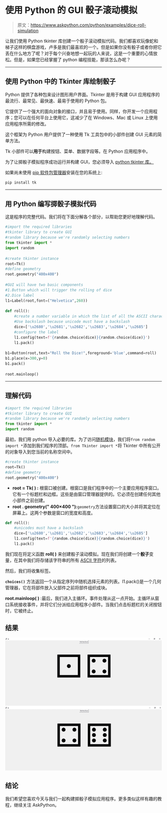# 使用 Python 的 GUI 骰子滚动模拟

> 原文：<https://www.askpython.com/python/examples/dice-roll-simulation>

让我们使用 Python tkinter 库创建一个骰子滚动模拟代码。我们都喜欢玩像蛇和梯子这样的棋盘游戏，卢多是我们最喜欢的一个。但是如果你没有骰子或者你把它丢在什么地方了呢？对于每个兴奋地想一起玩的人来说，这是一个重要的心情放松。但是，如果您已经掌握了 python 编程技能，那该怎么办呢？

* * *

## 使用 Python 中的 Tkinter 库绘制骰子

Python 提供了各种包来设计图形用户界面。Tkinter 是用于构建 GUI 应用程序的最流行、最常见、最快速、最易于使用的 Python 包。

它提供了一个强大的面向对象的接口，并且易于使用。同样，你开发一个应用程序；您可以在任何平台上使用它，这减少了在 Windows、Mac 或 Linux 上使用应用程序所需的修改。

这个框架为 Python 用户提供了一种使用 Tk 工具包中的小部件创建 GUI 元素的简单方法。

Tk 小部件可以**用于**构建按钮、菜单、数据字段等。在 Python 应用程序中。

为了让掷骰子模拟程序成功运行并构建 GUI，您必须导入 [python tkinter 库。](https://www.askpython.com/python-modules/tkinter/tkinter-canvas)

如果尚未使用 [pip 软件包管理器](https://www.askpython.com/python-modules/python-pip)安装在您的系统上:

```py
pip install tk

```

* * *

## 用 Python 编写掷骰子模拟代码

这是程序的完整代码。我们将在下面分解各个部分，以帮助您更好地理解代码。

```py
#import the required libraries
#tkinter library to create GUI
#random library because we're randomly selecting numbers
from tkinter import *
import random

#create tkinter instance
root=Tk()
#define geometry
root.geometry("400x400")

#GUI will have two basic components
#1.Button which will trigger the rolling of dice
#2.Dice label
l1=Label(root,font=("Helvetica",260))

def roll():
    #create a number variable in which the list of all the ASCII characters of the string will be stored
    #Use backslash because unicode must have a backslash 
    dice=['\u2680','\u2681','\u2682','\u2683','\u2684','\u2685']
    #configure the label
    l1.config(text=f'{random.choice(dice)}{random.choice(dice)}')
    l1.pack()

b1=Button(root,text="Roll the Dice!",foreground='blue',command=roll)
b1.place(x=300,y=0)
b1.pack()

root.mainloop()

```

* * *

## 理解代码

```py
#import the required libraries
#tkinter library to create GUI
#random library because we're randomly selecting numbers
from tkinter import *
import random

```

最初，我们用 python 导入必要的库。为了访问[随机模块](https://www.askpython.com/python-modules/python-random-module-generate-random-numbers-sequences)，我们将`from random import *`添加到我们程序的顶部。`from Tkinter import *`将 Tkinter 中所有公开的对象导入到您当前的名称空间中。

```py
#create tkinter instance
root=Tk()
#define geometry
root.geometry("400x400")

```

*   **root = Tk( ) :** 根窗口被创建。根窗口是我们程序中的一个主要应用程序窗口。它有一个标题栏和边框。这些是由窗口管理器提供的。它必须在创建任何其他小部件之前创建。
*   **root . geometry(" 400×400 "):**`geometry`方法设置窗口的大小并将其定位在屏幕上。这两个参数是窗口的宽度和高度。

```py
def roll():
    #unicodes must have a backslash
    dice=['\u2680','\u2681','\u2682','\u2683','\u2684','\u2685']
    l1.config(text=f'{random.choice(dice)}{random.choice(dice)}')
    l1.pack()

```

我们现在将定义函数 **roll( )** 来创建骰子滚动模拟。现在我们将创建一个**骰子**变量，在其中我们将存储该字符串的所有 [ASCII 字符](https://www.askpython.com/python/built-in-methods/python-ascii-function)的列表。

然后，我们将收集标签。

**`choices()`** 方法返回一个从指定序列中随机选择元素的列表。l1.pack()是一个几何管理器，它在将部件放入父部件之前将部件组织成块。

**root.mainloop( )** :最后，我们进入主循环。事件处理从这一点开始。主循环从窗口系统接收事件，并将它们分派给应用程序小部件。当我们点击标题栏的关闭按钮时，它被终止。

## **结果**

![dice roll simulation](img/2ec685b0d62fe8ff6a28033e7e47b255.png)![dice roll simulation](img/3605c91a6e2a59056097eec8470d3693.png)

## 结论

我们希望您喜欢今天与我们一起构建掷骰子模拟应用程序。更多类似这样有趣的教程，继续关注 AskPython。